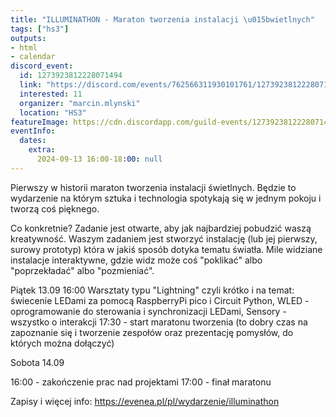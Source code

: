 ```yaml
---
title: "ILLUMINATHON - Maraton tworzenia instalacji \u015bwietlnych"
tags: ["hs3"]
outputs:
- html
- calendar
discord_event:
  id: 1273923812228071494
  link: "https://discord.com/events/762566311930101761/1273923812228071494"
  interested: 11
  organizer: "marcin.mlynski"
  location: "HS3"
featureImage: https://cdn.discordapp.com/guild-events/1273923812228071494/38c02a9c5b38281fbfa94a86fe187446.png?size=1024
eventInfo:
  dates:
    extra:
      2024-09-13 16:00-18:00: null
---
```

Pierwszy w historii maraton tworzenia instalacji świetlnych. Będzie to wydarzenie na którym sztuka i technologia spotykają się w jednym pokoju i tworzą coś pięknego.

Co konkretnie?
Zadanie jest otwarte, aby jak najbardziej pobudzić waszą kreatywność. Waszym zadaniem jest stworzyć instalację (lub jej pierwszy, surowy prototyp) która w jakiś sposób dotyka tematu światła. Mile widziane instalacje interaktywne, gdzie widz może coś "poklikać" albo "poprzekładać" albo "pozmieniać".

Piątek 13.09
16:00 Warsztaty typu "Lightning" czyli krótko i na temat:
świecenie LEDami za pomocą RaspberryPi pico i Circuit Python,
WLED - oprogramowanie do sterowania i synchronizacji LEDami,
Sensory - wszystko o interakcji
17:30 - start maratonu tworzenia (to dobry czas na zapoznanie się i tworzenie zespołów oraz prezentację pomysłów, do których można dołączyć)

Sobota 14.09

16:00 - zakończenie prac nad projektami
17:00 - finał maratonu

Zapisy i więcej info: https://evenea.pl/pl/wydarzenie/illuminathon
